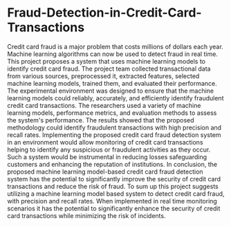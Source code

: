 # Fraud-Detection-in-Credit-Card-Transactions
Credit card fraud is a major problem that costs millions of dollars each year. Machine learning algorithms can now be used to detect fraud in real time. This project proposes a system that uses machine learning models to identify credit card fraud. The project team collected transactional data from various sources, preprocessed it, extracted features, selected machine learning models, trained them, and evaluated their performance. The experimental environment was designed to ensure that the machine learning models could reliably, accurately, and efficiently identify fraudulent credit card transactions. The researchers used a variety of machine learning models, performance metrics, and evaluation methods to assess the system's performance. The results showed that the proposed methodology could identify fraudulent transactions with high precision and recall rates. Implementing the proposed credit card fraud detection system in an environment would allow monitoring of credit card transactions helping to identify any suspicious or fraudulent activities as they occur. Such a system would be instrumental in reducing losses safeguarding customers and enhancing the reputation of institutions. In conclusion, the proposed machine learning model-based credit card fraud detection system has the potential to significantly improve the security of credit card transactions and reduce the risk of fraud. To sum up this project suggests utilizing a machine learning model based system to detect credit card fraud, with precision and recall rates. When implemented in real time monitoring scenarios it has the potential to significantly enhance the security of credit card transactions while minimizing the risk of incidents.
